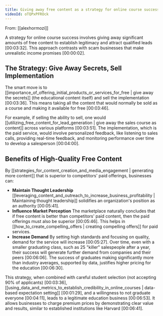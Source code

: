 ```yaml
---
title: Giving away free content as a strategy for online course success
videoId: oTQPxPFROck
---
```


From: [[alexhormozi]] <br/> 

A strategy for online course success involves giving away significant amounts of free content to establish legitimacy and attract qualified leads <a class="yt-timestamp" data-t="00:03:32">[00:03:32]</a>. This approach contrasts with scam businesses that make unrealistic income promises <a class="yt-timestamp" data-t="00:00:02">[00:00:02]</a>.

## The Strategy: Give Away Secrets, Sell Implementation

The smart move is to [[importance_of_offering_initial_products_or_services_for_free | give away the secrets]] (the educational content itself) and sell the implementation <a class="yt-timestamp" data-t="00:03:36">[00:03:36]</a>. This means taking all the content that would normally be sold as a course and making it available for free <a class="yt-timestamp" data-t="00:03:46">[00:03:46]</a>.

For example, if selling the ability to sell, one would [[utilizing_free_content_for_lead_generation | give away the sales course as content]] across various platforms <a class="yt-timestamp" data-t="00:03:51">[00:03:51]</a>. The implementation, which is the paid service, would involve personalized feedback, like listening to sales calls, providing real-time feedback, and monitoring performance over time to develop a salesperson <a class="yt-timestamp" data-t="00:04:00">[00:04:00]</a>.

## Benefits of High-Quality Free Content

By [[strategies_for_content_creation_and_media_engagement | generating more content]] that is superior to competitors' paid offerings, businesses can:

*   **Maintain Thought Leadership** [[leveraging_content_and_outreach_to_increase_business_profitability | Maintaining thought leadership]] solidifies an organization's position as an authority <a class="yt-timestamp" data-t="00:05:41">[00:05:41]</a>.
*   **Influence Market Perception** The marketplace naturally concludes that if free content is better than competitors' paid content, then the paid offerings must also be superior <a class="yt-timestamp" data-t="00:05:46">[00:05:46]</a>. This helps in [[how_to_create_compelling_offers | creating compelling offers]] for paid services.
*   **Increase Demand** By setting high standards and focusing on quality, demand for the service will increase <a class="yt-timestamp" data-t="00:05:27">[00:05:27]</a>. Over time, even with a smaller graduating class, such as 25 "killer" salespeople after a year, their success will generate further demand from companies and their peers <a class="yt-timestamp" data-t="00:06:06">[00:06:06]</a>. The success of graduates making significantly more than industry averages, supported by data, justifies higher pricing for the education <a class="yt-timestamp" data-t="00:06:30">[00:06:30]</a>.

This strategy, when combined with careful student selection (not accepting 90% of applicants) <a class="yt-timestamp" data-t="00:03:36">[00:03:36]</a>, [[using_data_and_metrics_to_establish_credibility_in_online_courses | data-based expectation setting]] <a class="yt-timestamp" data-t="00:01:29">[00:01:29]</a>, and a willingness to not graduate everyone <a class="yt-timestamp" data-t="00:04:11">[00:04:11]</a>, leads to a legitimate education business <a class="yt-timestamp" data-t="00:06:53">[00:06:53]</a>. It allows businesses to charge premium prices by demonstrating clear value and results, similar to established institutions like Harvard <a class="yt-timestamp" data-t="00:06:41">[00:06:41]</a>.